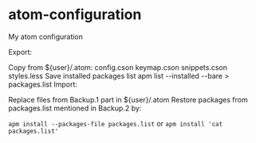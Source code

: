 # atom-configuration
My atom configuration

Export:

Copy from ${user}/.atom:
config.cson
keymap.cson
snippets.cson
styles.less
Save installed packages list apm list --installed --bare > packages.list
Import:

Replace files from Backup.1 part in ${user}/.atom
Restore packages from packages.list mentioned in Backup.2 by:

`apm install --packages-file packages.list` 
or 
`apm install 'cat packages.list'`
